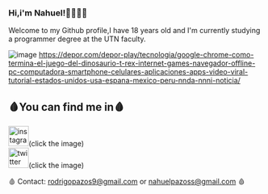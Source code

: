 ### Hi,i'm Nahuel!👋👨🏻‍💻

Welcome to my Github profile,I have 18 years old and I'm currently studying a programmer degree at the UTN faculty.

![image](https://user-images.githubusercontent.com/98673588/189919294-27f7543c-7a28-4420-8c4d-da348e26a458.png)
https://depor.com/depor-play/tecnologia/google-chrome-como-termina-el-juego-del-dinosaurio-t-rex-internet-games-navegador-offline-pc-computadora-smartphone-celulares-aplicaciones-apps-video-viral-tutorial-estados-unidos-usa-espana-mexico-peru-nnda-nnni-noticia/



## 🩸You can find me in🩸
[<img src='https://cdn.jsdelivr.net/npm/simple-icons@3.0.1/icons/instagram.svg' alt='instagram' height='40'>](https://www.instagram.com/Nahupazoss/)(click the image)  
[<img src='https://cdn.jsdelivr.net/npm/simple-icons@3.0.1/icons/twitter.svg' alt='twitter' height='40'>](https://twitter.com/Nagupazoss)(click the image)  

🩸 Contact: rodrigopazos9@gmail.com or nahuelpazoss@gmail.com 🩸
